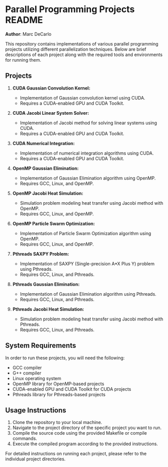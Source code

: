 # Parallel Programming Projects README
**Author**: Marc DeCarlo  

This repository contains implementations of various parallel programming projects utilizing different parallelization techniques. Below are brief descriptions of each project along with the required tools and environments for running them.

## Projects

1. **CUDA Gaussian Convolution Kernel:**
   - Implementation of Gaussian convolution kernel using CUDA.
   - Requires a CUDA-enabled GPU and CUDA Toolkit.

2. **CUDA Jacobi Linear System Solver:**
   - Implementation of Jacobi method for solving linear systems using CUDA.
   - Requires a CUDA-enabled GPU and CUDA Toolkit.

3. **CUDA Numerical Integration:**
   - Implementation of numerical integration algorithms using CUDA.
   - Requires a CUDA-enabled GPU and CUDA Toolkit.

4. **OpenMP Gaussian Elimination:**
   - Implementation of Gaussian Elimination algorithm using OpenMP.
   - Requires GCC, Linux, and OpenMP.

5. **OpenMP Jacobi Heat Simulation:**
   - Simulation problem modeling heat transfer using Jacobi method with OpenMP.
   - Requires GCC, Linux, and OpenMP.

6. **OpenMP Particle Swarm Optimization:**
   - Implementation of Particle Swarm Optimization algorithm using OpenMP.
   - Requires GCC, Linux, and OpenMP.

7. **Pthreads SAXPY Problem:**
   - Implementation of SAXPY (Single-precision A*X Plus Y) problem using Pthreads.
   - Requires GCC, Linux, and Pthreads.

8. **Pthreads Gaussian Elimination:**
   - Implementation of Gaussian Elimination algorithm using Pthreads.
   - Requires GCC, Linux, and Pthreads.

9. **Pthreads Jacobi Heat Simulation:**
   - Simulation problem modeling heat transfer using Jacobi method with Pthreads.
   - Requires GCC, Linux, and Pthreads.

## System Requirements

In order to run these projects, you will need the following:

- GCC compiler
- G++ compiler
- Linux operating system
- OpenMP library for OpenMP-based projects
- CUDA-enabled GPU and CUDA Toolkit for CUDA projects
- Pthreads library for Pthreads-based projects

## Usage Instructions

1. Clone the repository to your local machine.
2. Navigate to the project directory of the specific project you want to run.
3. Compile the source code using the provided Makefile or compile commands.
4. Execute the compiled program according to the provided instructions.


For detailed instructions on running each project, please refer to the individual project directories.

